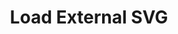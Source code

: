 ---
title: Load External SVG
id: load-svg
script: /examples/load-svg.js
description: This interactive demonstrates how to load and use an external svg.
input: undefined
tags: undefined
weight: undefined
draft: undefined
---